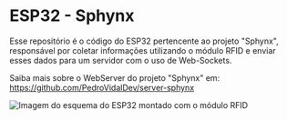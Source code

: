 # ESP32 - Sphynx
Esse repositório é o código do ESP32 pertencente ao projeto "Sphynx", responsável por coletar informações utilizando o módulo RFID e enviar esses dados para um servidor com o uso de Web-Sockets.

Saiba mais sobre o WebServer do projeto "Sphynx" em: https://github.com/PedroVidalDev/server-sphynx

![Imagem do esquema do ESP32 montado com o módulo RFID](https://user-images.githubusercontent.com/113215138/198835954-fb34d0eb-dfe3-40a2-ac2b-748a811c4344.png)
